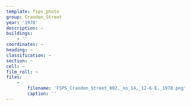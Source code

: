 ```yaml
---
template: fsps_photo
group: Crandon_Street
year: '1978'
description: ~
buildings:
    - ''
coordinates: ~
heading: ~
classification: ~
section: ~
cell: ~
film_roll: ~
files:
    -
        filename: 'FSPS_Crandon_Street_002,_no_14,_12-6-E,_1978.png'
        caption: ''
---
```

